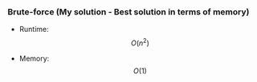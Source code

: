 ### Brute-force (My solution - Best solution in terms of memory)

* Runtime: $$O(n^2)$$

* Memory: $$O(1)$$
